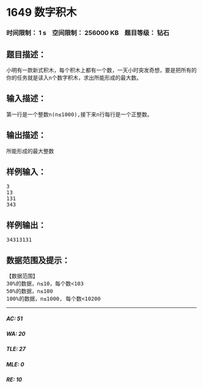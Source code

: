 # 1649 数字积木   
### 时间限制： 1 s&nbsp;&nbsp;&nbsp;&nbsp;空间限制： 256000 KB&nbsp;&nbsp;&nbsp;&nbsp;题目等级： 钻石  
## 题目描述：  

<pre>
小明有一款新式积木，每个积木上都有一个数，一天小时突发奇想，要是把所有的积木排成一排，所形成的数目最大是多少呢？
你的任务就是读入n个数字积木，求出所能形成的最大数。
</pre>
  
  
## 输入描述：  

<pre>
第一行是一个整数n(n≤1000),接下来n行每行是一个正整数。
</pre>
  
  
## 输出描述：  

<pre>
所能形成的最大整数
</pre>
  
  
## 样例输入：  

<pre>
3
13
131
343
</pre>
  
  
## 样例输出：  

<pre>
34313131
</pre>
  
  
## 数据范围及提示：  

<pre>
【数据范围】
30%的数据，n≤10，每个数<103
50%的数据，n≤100
100%的数据，n≤1000, 每个数<10200
</pre>
  
  
***  

##### AC: 51  
##### WA: 20  
##### TLE: 27  
##### MLE: 0  
##### RE: 10  
